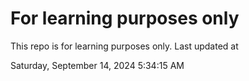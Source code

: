 # For learning purposes only
This repo is for learning purposes only.
Last updated at

Saturday, September 14, 2024 5:34:15 AM

